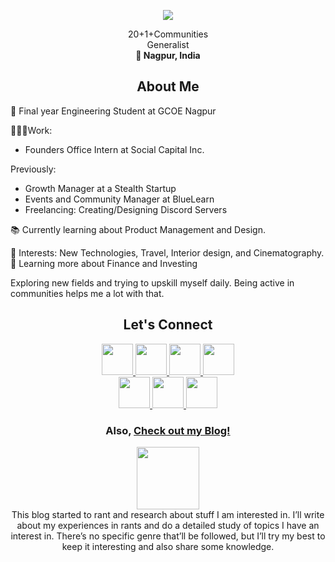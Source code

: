 <p align="center">
  <img src="https://capsule-render.vercel.app/api?type=waving&color=gradient&text=Hi!+I+am+Yash&height=150&section=header"/>
</p>
<p align="center">
  20+1+Communities <br>
  Generalist <br>
  <b>📍 Nagpur, India </b>
</p>
<h2 align="center">
  About Me
</h2>
<p>
🏫 Final year Engineering Student at GCOE Nagpur

👷🏻‍♂️Work: <br>
<ul>
  <li>Founders Office Intern at Social Capital Inc.</li>
</ul>
Previously:
<ul>
  <li>Growth Manager at a Stealth Startup</li>
  <li>Events and Community Manager at BlueLearn</li>
  <li>Freelancing: Creating/Designing Discord Servers</li>
</ul>

📚 Currently learning about Product Management and Design. <br>

🧬 Interests: New Technologies, Travel, Interior design, and Cinematography. <br>
💸 Learning more about Finance and Investing <br>

Exploring new fields and trying to upskill myself daily. Being active in communities helps me a lot with that.
</p>

<h2 align="center">
  Let's Connect
</h2>
<p align="center">
<a href="https://yash-deshmukh.super.site/">
  <img height="50" src="https://user-images.githubusercontent.com/46517096/166972883-f5f1d88c-0246-4374-88ac-ded0f2cf0699.png"/>
</a>
<a href="https://www.linkedin.com/in/yash-deshmukh25">
  <img height="50" src="https://user-images.githubusercontent.com/46517096/166973395-19676cd8-f8ec-4abf-83ff-da8243505b82.png"/>
</a>
<a href="https://twitter.com/theycallmeyd_">
  <img height="50" src="https://user-images.githubusercontent.com/46517096/166974271-91dfa250-d70b-4cb9-8707-f1bda1b708c3.png"/>
</a>
<a href="mailto:ydeshmukh7.yd@gmail.com">
  <img height="50" src="https://github.com/yashdeshmukh25/yashdeshmukh25/assets/75061152/f12be886-570a-4a18-9aa3-295e030dd828"/>
</a>
  <br>
<a href="https://www.instagram.com/theycallmeyd_">
  <img height="50" src="https://user-images.githubusercontent.com/46517096/166974368-9798f39f-1f46-499c-b14e-81f0a3f83a06.png"/>
</a>
<a href="https://dsc.gg/reveried">
  <img height="50" src="https://github.com/yashdeshmukh25/yashdeshmukh25/assets/75061152/5d5bc158-8591-40c8-b3db-9572f823b5ae"/>
</a>
<a href="https://open.spotify.com/user/rtii5rp5gb3cfjs6hc5xpupmg?si=29cb3d94c2dc47cf">
  <img height="50" src="https://github.com/yashdeshmukh25/yashdeshmukh25/assets/75061152/206e38f7-06a4-4a11-81bf-11de0174cc14"/>
</a>
</p>

<h3 align="center">Also, <a href="https://yashdeshmukh25.wordpress.com/">
    Check out my Blog!
  </a>
</h3>
<p align="center">
    <a href="https://yashdeshmukh25.wordpress.com/">
    <img height="100" src="https://cdn.discordapp.com/attachments/941257902981791844/1066967981764116510/REVERIEd_new.png"/>
  </a> <br>
  This blog started to rant and research about stuff I am interested in. I’ll write about my experiences in rants and do a detailed study of topics I have an interest in. There’s no specific genre that’ll be followed, but I’ll try my best to keep it interesting and also share some knowledge.
</p>

<p align="center">
  
</p>

<p align="center">
  <img src="https://komarev.com/ghpvc/?username=yashdeshmukh25&style=flat&color=brightgreen&label=PROFILE+VIEWS" alt=""/>
</p>


